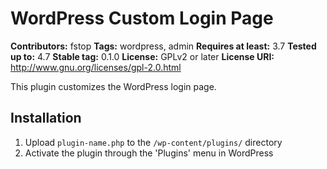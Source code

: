# WordPress Custom Login Page #
**Contributors:** fstop
**Tags:** wordpress, admin
**Requires at least:** 3.7
**Tested up to:** 4.7
**Stable tag:** 0.1.0
**License:** GPLv2 or later
**License URI:** http://www.gnu.org/licenses/gpl-2.0.html

This plugin customizes the WordPress login page.

## Installation ##

1. Upload `plugin-name.php` to the `/wp-content/plugins/` directory
1. Activate the plugin through the 'Plugins' menu in WordPress
